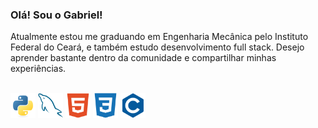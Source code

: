 ### Olá! Sou o Gabriel!
Atualmente estou me graduando em Engenharia Mecânica pelo Instituto Federal do Ceará, e também estudo desenvolvimento full stack. Desejo aprender bastante dentro da comunidade e compartilhar minhas experiências.

<div>
  <a href="https://github.com/GabrielUechi"/>
</div>

<div style="display:inline-block"><br>
 <img align="center" height:"30" width="40" src="https://github.com/devicons/devicon/blob/master/icons/python/python-original.svg"/>
 <img align="center" height:"30" width="40" src="https://github.com/devicons/devicon/blob/master/icons/mysql/mysql-original.svg"/>
 <img align="center" height:"30" width="40" src="https://github.com/devicons/devicon/blob/master/icons/html5/html5-plain.svg"/>
 <img align="center" height:"30" width="40" src="https://github.com/devicons/devicon/blob/master/icons/css3/css3-plain.svg"/>
 <img align="center" height:"30" width="40" src="https://github.com/devicons/devicon/blob/master/icons/c/c-plain.svg"/>
</div>
